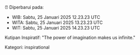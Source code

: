 ⏰ Diperbarui pada:
- WIB: Sabtu, 25 Januari 2025 12.23.23 UTC
- WITA: Sabtu, 25 Januari 2025 13.23.23 UTC
- WIT: Sabtu, 25 Januari 2025 14.23.23 UTC

Kutipan Inspiratif:
"The power of imagination makes us infinite."


Kategori: inspirational

